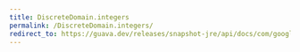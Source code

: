 ```yaml
---
title: DiscreteDomain.integers
permalink: /DiscreteDomain.integers/
redirect_to: https://guava.dev/releases/snapshot-jre/api/docs/com/google/common/collect/DiscreteDomain.html#integers--
---
```


